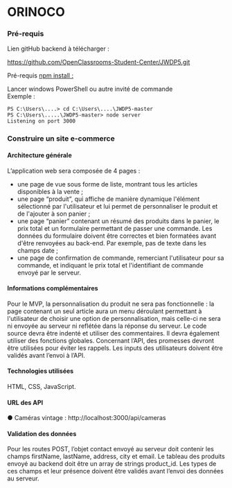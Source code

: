 # ORINOCO

### Pré-requis

Lien gitHub backend à télécharger :

https://github.com/OpenClassrooms-Student-Center/JWDP5.git

Pré-requis [npm install :](https://nodejs.org/fr/)

Lancer windows PowerShell ou autre invité de commande  
 Exemple :

`PS C:\Users\....> cd C:\Users\....\JWDP5-master`  
 `PS C:\Users\.....\JWDP5-master> node server`  
 `Listening on port 3000`

### Construire un site e-commerce

#### Architecture générale

L’application web sera composée de 4 pages :

- une page de vue sous forme de liste, montrant tous les articles disponibles
  à la vente ;
- une page “produit”, qui affiche de manière dynamique l'élément
  sélectionné par l'utilisateur et lui permet de personnaliser le produit et de
  l'ajouter à son panier ;
- une page “panier” contenant un résumé des produits dans le panier, le prix
  total et un formulaire permettant de passer une commande. Les données
  du formulaire doivent être correctes et bien formatées avant d'être
  renvoyées au back-end. Par exemple, pas de texte dans les champs date ;
- une page de confirmation de commande, remerciant l'utilisateur pour sa
  commande, et indiquant le prix total et l'identifiant de commande envoyé
  par le serveur.

#### Informations complémentaires

Pour le MVP, la personnalisation du produit ne sera pas fonctionnelle : la page
contenant un seul article aura un menu déroulant permettant à l'utilisateur de
choisir une option de personnalisation, mais celle-ci ne sera ni envoyée au serveur
ni reflétée dans la réponse du serveur.
Le code source devra être indenté et utiliser des commentaires. Il devra
également utiliser des fonctions globales.
Concernant l’API, des promesses devront être utilisées pour éviter les rappels.
Les inputs des utilisateurs doivent être validés avant l’envoi à l’API.

#### Technologies utilisées

HTML, CSS, JavaScript.

#### URL des API

● Caméras vintage : http://localhost:3000/api/cameras

#### Validation des données

Pour les routes POST, l’objet contact envoyé au serveur doit contenir les champs
firstName, lastName, address, city et email. Le tableau des produits envoyé au
backend doit être un array de strings product_id. Les types de ces champs et leur
présence doivent être validés avant l’envoi des données au serveur.
